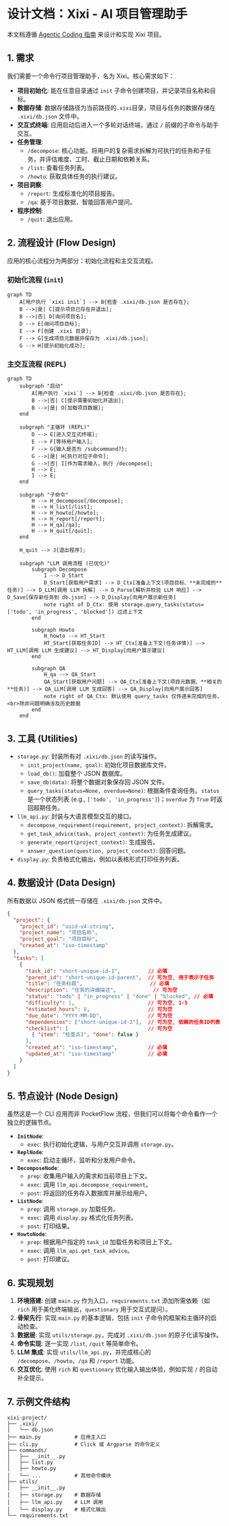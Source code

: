 # 设计文档：Xixi - AI 项目管理助手

本文档遵循 [Agentic Coding 指南](../GEMINI.md) 来设计和实现 Xixi 项目。

## 1. 需求

我们需要一个命令行项目管理助手，名为 Xixi。核心需求如下：

- **项目初始化**: 能在任意目录通过 `init` 子命令创建项目，并记录项目名称和目标。
- **数据存储**: 数据存储路径为当前路径的`.xixi`目录，项目与任务的数据存储在 `.xixi/db.json` 文件中。
- **交互式终端**: 应用启动后进入一个多轮对话终端，通过 `/` 前缀的子命令与助手交互。
- **任务管理**:
  - `/decompose`: 核心功能。将用户的复杂需求拆解为可执行的任务和子任务，并评估难度、工时、截止日期和依赖关系。
  - `/list`: 查看任务列表。
  - `/howto`: 获取具体任务的执行建议。
- **项目洞察**:
  - `/report`: 生成标准化的项目报告。
  - `/qa`: 基于项目数据，智能回答用户提问。
- **程序控制**:
  - `/quit`: 退出应用。

## 2. 流程设计 (Flow Design)

应用的核心流程分为两部分：初始化流程和主交互流程。

### 初始化流程 (`init`)

```mermaid
graph TD
    A[用户执行 `xixi init`] --> B{检查 .xixi/db.json 是否存在};
    B -->|是| C[提示项目已存在并退出];
    B -->|否| D[询问项目名];
    D --> E[询问项目目标];
    E --> F[创建 .xixi 目录];
    F --> G[生成项目元数据并保存为 .xixi/db.json];
    G --> H[提示初始化成功];
```

### 主交互流程 (REPL)

```mermaid
graph TD
    subgraph "启动"
        A[用户执行 `xixi`] --> B{检查 .xixi/db.json 是否存在};
        B -->|否| C[提示需要初始化并退出];
        B -->|是| D[加载项目数据];
    end

    subgraph "主循环 (REPL)"
        D --> E[进入交互式终端];
        E --> F[等待用户输入];
        F --> G{输入是否为 /subcommand?};
        G -->|是| H[执行对应子命令];
        G -->|否| I[作为需求输入，执行 /decompose];
        H --> E;
        I --> E;
    end

    subgraph "子命令"
        H --> H_decompose[/decompose];
        H --> H_list[/list];
        H --> H_howto[/howto];
        H --> H_report[/report];
        H --> H_qa[/qa];
        H --> H_quit[/quit];
    end
    
    H_quit --> J[退出程序];

    subgraph "LLM 调用流程 (已优化)"
        subgraph Decompose
            I --> D_Start
            D_Start[获取用户需求] --> D_Ctx[准备上下文(项目目标、**未完成的**任务)] --> D_LLM[调用 LLM 拆解] --> D_Parse[解析并校验 LLM 响应] --> D_Save[保存新任务到 db.json] --> D_Display[向用户展示新任务]
            note right of D_Ctx: 使用 storage.query_tasks(status=['todo', 'in_progress', 'blocked']) 过滤上下文
        end
        
        subgraph Howto
            H_howto --> HT_Start
            HT_Start[获取任务ID] --> HT_Ctx[准备上下文(任务详情)] --> HT_LLM[调用 LLM 生成建议] --> HT_Display[向用户展示建议]
        end

        subgraph QA
            H_qa --> QA_Start
            QA_Start[获取用户问题] --> QA_Ctx[准备上下文(项目元数据、**相关的**任务)] --> QA_LLM[调用 LLM 生成回答] --> QA_Display[向用户展示回答]
            note right of QA_Ctx: 默认使用 query_tasks 仅传递未完成的任务，<br>除非问题明确涉及历史数据
        end
    end
```

## 3. 工具 (Utilities)

- `storage.py`: 封装所有对 `.xixi/db.json` 的读写操作。
  - `init_project(name, goal)`: 初始化项目数据库文件。
  - `load_db()`: 加载整个 JSON 数据库。
  - `save_db(data)`: 将整个数据对象保存回 JSON 文件。
  - `query_tasks(status=None, overdue=None)`: 根据条件查询任务。`status` 是一个状态列表 (e.g., `['todo', 'in_progress']`)；`overdue` 为 `True` 时返回超期任务。
- `llm_api.py`: 封装与大语言模型交互的接口。
  - `decompose_requirement(requirement, project_context)`: 拆解需求。
  - `get_task_advice(task, project_context)`: 为任务生成建议。
  - `generate_report(project_context)`: 生成报告。
  - `answer_question(question, project_context)`: 回答问题。
- `display.py`: 负责格式化输出，例如以表格形式打印任务列表。

## 4. 数据设计 (Data Design)

所有数据以 JSON 格式统一存储在 `.xixi/db.json` 文件中。

```json
{
  "project": {
    "project_id": "uuid-v4-string",
    "project_name": "项目名称",
    "project_goal": "项目目标",
    "created_at": "iso-timestamp"
  },
  "tasks": [
    {
      "task_id": "short-unique-id-1",         // 必填
      "parent_id": "short-unique-id-parent",  // 可为空, 用于表示子任务
      "title": "任务标题",                      // 必填
      "description": "任务的详细描述",            // 可为空
      "status": "todo" | "in_progress" | "done" | "blocked", // 必填
      "difficulty": 1,                        // 可为空, 1-5
      "estimated_hours": 8,                   // 可为空
      "due_date": "YYYY-MM-DD",               // 可为空
      "dependencies": ["short-unique-id-2"],  // 可为空, 依赖的任务ID列表
      "checklist": [                          // 可为空
        { "item": "检查点1", "done": false }
      ],
      "created_at": "iso-timestamp",          // 必填
      "updated_at": "iso-timestamp"           // 必填
    }
  ]
}
```

## 5. 节点设计 (Node Design)

虽然这是一个 CLI 应用而非 PocketFlow 流程，但我们可以将每个命令看作一个独立的逻辑节点。

- **`InitNode`**:
  - `exec`: 执行初始化逻辑，与用户交互并调用 `storage.py`。
- **`ReplNode`**:
  - `exec`: 启动主循环，监听和分发用户命令。
- **`DecomposeNode`**:
  - `prep`: 收集用户输入的需求和当前项目上下文。
  - `exec`: 调用 `llm_api.decompose_requirement`。
  - `post`: 将返回的任务存入数据库并展示给用户。
- **`ListNode`**:
  - `prep`: 调用 `storage.py` 加载任务。
  - `exec`: 调用 `display.py` 格式化任务列表。
  - `post`: 打印结果。
- **`HowtoNode`**:
  - `prep`: 根据用户指定的 `task_id` 加载任务和项目上下文。
  - `exec`: 调用 `llm_api.get_task_advice`。
  - `post`: 打印建议。

## 6. 实现规划

1.  **环境搭建**: 创建 `main.py` 作为入口，`requirements.txt` 添加所需依赖（如 `rich` 用于美化终端输出，`questionary` 用于交互式提问）。
2.  **骨架先行**: 实现 `main.py` 的基本逻辑，包括 `init` 子命令的框架和主循环的启动检查。
3.  **数据层**: 实现 `utils/storage.py`，完成对 `.xixi/db.json` 的原子化读写操作。
4.  **命令实现**: 逐一实现 `/list`, `/quit` 等简单命令。
5.  **LLM 集成**: 实现 `utils/llm_api.py`，并完成核心的 `/decompose`、`/howto`、`/qa` 和 `/report` 功能。
6.  **交互优化**: 使用 `rich` 和 `questionary` 优化输入输出体验，例如实现 `/` 的自动补全提示。

## 7. 示例文件结构

```
xixi-project/
├── .xixi/
│   └── db.json
├── main.py           # 应用主入口
├── cli.py            # Click 或 Argparse 的命令定义
├── commands/
│   ├── __init__.py
│   ├── list.py
│   ├── howto.py
│   └── ...           # 其他命令模块
├── utils/
│   ├── __init__.py
│   ├── storage.py    # 数据存储
│   ├── llm_api.py    # LLM 调用
│   └── display.py    # 格式化输出
└── requirements.txt
```